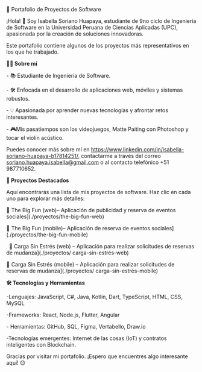 🌟 Portafolio de Proyectos de Software

¡Hola! 👋 Soy Isabella Soriano Huapaya, estudiante de 9no ciclo de Ingeniería de Software en la Universidad Peruana de Ciencias Aplicadas (UPC), apasionada por la creación de soluciones innovadoras.

Este portafolio contiene algunos de los proyectos más representativos en los que he trabajado.

**🧑‍💻 Sobre mí**

\- 📚 Estudiante de Ingeniería de Software.

\- 🛠️ Enfocada en el desarrollo de aplicaciones web, móviles y sistemas robustos.

\- 💡 Apasionada por aprender nuevas tecnologías y afrontar retos interesantes.

\- 🎮Mis pasatiempos son los videojuegos, Matte Paiting con Photoshop y tocar el violín acústico.

Puedes conocer más sobre mí en <https://www.linkedin.com/in/isabella-soriano-huapaya-b17814251/>,  contactarme a través del correo <soriano.huapaya.isabella@gmail.com> o al contacto telefónico +51 987710652.

**🚀 Proyectos Destacados**

Aquí encontrarás una lista de mis proyectos de software. Haz clic en cada uno para explorar más detalles:

📂 The Big Fun (web)– Aplicación de publicidad y reserva de eventos sociales](./proyectos/the-big-fun-web)

📂 The Big Fun (mobile)– Aplicación de reserva de eventos sociales](./proyectos/the-big-fun-mobile)

` `📂 Carga Sin Estrés (web) – Aplicación para realizar solicitudes de reservas de mudanza](./proyectos/ carga-sin-estrés-web)

📂 Carga Sin Estrés (mobile) – Aplicación para realizar solicitudes de reservas de mudanza](./proyectos/ carga-sin-estrés-mobile)

**🛠️ Tecnologías y Herramientas**

-Lenguajes: JavaScript, C#, Java, Kotlin, Dart, TypeScript, HTML, CSS, MySQL

-Frameworks: React, Node.js, Flutter, Angular

\- Herramientas: GitHub, SQL, Figma, Vertabello, Draw.io

-Tecnologías emergentes: Internet de las cosas (IoT) y contratos inteligentes con Blockchain.

Gracias por visitar mi portafolio. ¡Espero que encuentres algo interesante aquí! 😊



